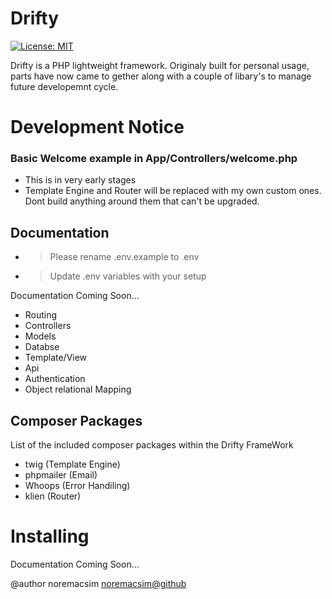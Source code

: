 # Drifty
[![License: MIT](https://img.shields.io/badge/License-MIT-yellow.svg)](https://opensource.org/licenses/MIT)

Drifty is a PHP lightweight framework. Originaly built for personal usage, parts have now came to gether along with a couple of libary's to manage future developemnt cycle.

# Development Notice


### Basic Welcome example in App/Controllers/welcome.php

- This is in very early stages
- Template Engine and Router will be replaced with my own custom ones. Dont build anything around them that can't be upgraded.

## Documentation
* > Please rename .env.example to .env
* > Update .env variables with your setup

Documentation Coming Soon...
- Routing
- Controllers
- Models
- Databse
- Template/View
- Api
- Authentication
- Object relational Mapping

## Composer Packages
List of the included composer packages within the Drifty FrameWork

- twig (Template Engine)
- phpmailer (Email)
- Whoops (Error Handiling)
- klien (Router)

# Installing
Documentation Coming Soon...

@author     noremacsim <noremacsim@github>
